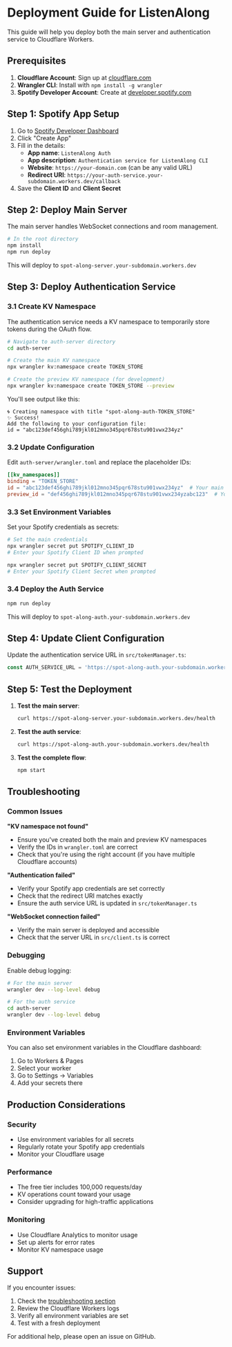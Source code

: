 # Deployment Guide for ListenAlong

This guide will help you deploy both the main server and authentication service to Cloudflare Workers.

## Prerequisites

1. **Cloudflare Account**: Sign up at [cloudflare.com](https://cloudflare.com)
2. **Wrangler CLI**: Install with `npm install -g wrangler`
3. **Spotify Developer Account**: Create at [developer.spotify.com](https://developer.spotify.com)

## Step 1: Spotify App Setup

1. Go to [Spotify Developer Dashboard](https://developer.spotify.com/dashboard)
2. Click "Create App"
3. Fill in the details:
   - **App name**: `ListenAlong Auth`
   - **App description**: `Authentication service for ListenAlong CLI`
   - **Website**: `https://your-domain.com` (can be any valid URL)
   - **Redirect URI**: `https://your-auth-service.your-subdomain.workers.dev/callback`
4. Save the **Client ID** and **Client Secret**

## Step 2: Deploy Main Server

The main server handles WebSocket connections and room management.

```bash
# In the root directory
npm install
npm run deploy
```

This will deploy to `spot-along-server.your-subdomain.workers.dev`

## Step 3: Deploy Authentication Service

### 3.1 Create KV Namespace

The authentication service needs a KV namespace to temporarily store tokens during the OAuth flow.

```bash
# Navigate to auth-server directory
cd auth-server

# Create the main KV namespace
npx wrangler kv:namespace create TOKEN_STORE

# Create the preview KV namespace (for development)
npx wrangler kv:namespace create TOKEN_STORE --preview
```

You'll see output like this:
```
🌀 Creating namespace with title "spot-along-auth-TOKEN_STORE"
✨ Success!
Add the following to your configuration file:
id = "abc123def456ghi789jkl012mno345pqr678stu901vwx234yz"
```

### 3.2 Update Configuration

Edit `auth-server/wrangler.toml` and replace the placeholder IDs:

```toml
[[kv_namespaces]]
binding = "TOKEN_STORE"
id = "abc123def456ghi789jkl012mno345pqr678stu901vwx234yz"  # Your main namespace ID
preview_id = "def456ghi789jkl012mno345pqr678stu901vwx234yzabc123"  # Your preview namespace ID
```

### 3.3 Set Environment Variables

Set your Spotify credentials as secrets:

```bash
# Set the main credentials
npx wrangler secret put SPOTIFY_CLIENT_ID
# Enter your Spotify Client ID when prompted

npx wrangler secret put SPOTIFY_CLIENT_SECRET
# Enter your Spotify Client Secret when prompted
```

### 3.4 Deploy the Auth Service

```bash
npm run deploy
```

This will deploy to `spot-along-auth.your-subdomain.workers.dev`

## Step 4: Update Client Configuration

Update the authentication service URL in `src/tokenManager.ts`:

```typescript
const AUTH_SERVICE_URL = 'https://spot-along-auth.your-subdomain.workers.dev';
```

## Step 5: Test the Deployment

1. **Test the main server**:
   ```bash
   curl https://spot-along-server.your-subdomain.workers.dev/health
   ```

2. **Test the auth service**:
   ```bash
   curl https://spot-along-auth.your-subdomain.workers.dev/health
   ```

3. **Test the complete flow**:
   ```bash
   npm start
   ```

## Troubleshooting

### Common Issues

**"KV namespace not found"**
- Ensure you've created both the main and preview KV namespaces
- Verify the IDs in `wrangler.toml` are correct
- Check that you're using the right account (if you have multiple Cloudflare accounts)

**"Authentication failed"**
- Verify your Spotify app credentials are set correctly
- Check that the redirect URI matches exactly
- Ensure the auth service URL is updated in `src/tokenManager.ts`

**"WebSocket connection failed"**
- Verify the main server is deployed and accessible
- Check that the server URL in `src/client.ts` is correct

### Debugging

Enable debug logging:

```bash
# For the main server
wrangler dev --log-level debug

# For the auth service
cd auth-server
wrangler dev --log-level debug
```

### Environment Variables

You can also set environment variables in the Cloudflare dashboard:

1. Go to Workers & Pages
2. Select your worker
3. Go to Settings → Variables
4. Add your secrets there

## Production Considerations

### Security
- Use environment variables for all secrets
- Regularly rotate your Spotify app credentials
- Monitor your Cloudflare usage

### Performance
- The free tier includes 100,000 requests/day
- KV operations count toward your usage
- Consider upgrading for high-traffic applications

### Monitoring
- Use Cloudflare Analytics to monitor usage
- Set up alerts for error rates
- Monitor KV namespace usage

## Support

If you encounter issues:

1. Check the [troubleshooting section](#troubleshooting)
2. Review the Cloudflare Workers logs
3. Verify all environment variables are set
4. Test with a fresh deployment

For additional help, please open an issue on GitHub. 
